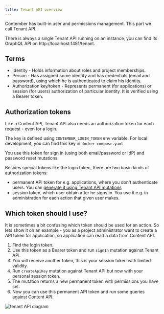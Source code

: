 ```yaml
---
title: Tenant API overview
---
```


Contember has built-in user and permissions management. This part we call Tenant API. 

There is always a single Tenant API running on an instance, you can find its GraphQL API on http://localhost:1481/tenant.

## Terms

- Identity - Holds information about roles and project memberships.
- Person - Has assigned some identity and has credentials (email and password), using which he is authenticated to claim his identity.
- Authorization key/token - Represents permanent (for applications) or session (for users) authorization of particular identity. It is verified using a Bearer token.

## Authorization tokens

Like a Content API, Tenant API also needs an authorization token for each request - even for a login. 

The key is defined using `CONTEMBER_LOGIN_TOKEN` env variable. For local development, you can find this key in `docker-compose.yaml`

You use this token for sign in (using both email/password or IdP) and password reset mutations.

Besides special tokens like the login token, there are two basic kinds of authorization tokens:
- permanent API token for e.g. applications, where you don't authenticate users. You can [generate it using Tenant API mutations](tenant/api-keys.md) 
- session token, which user obtain after he signs in. You use it e.g. in administration for each action that given user makes.

## Which token should I use?

It is sometimes a bit confusing which token should be used for an action. So lets show it on an example - you as a project administrator want to create a API token for application, so application can read a data from Content API.

1) Find the login token.
2) Use this token as a Bearer token and run `signIn` mutation against Tenant API.
3) You will receive another token, this is your session token with limited validity.
4) Run `createApiKey` mutation against Tenant API but now with your personal session token.
5) The mutation returns a new permanent token with permissions you have set.
6) Now you can use this permanent API token and run some queries against Content API.

![tenant API diagram](/assets/tenant-api.svg)
